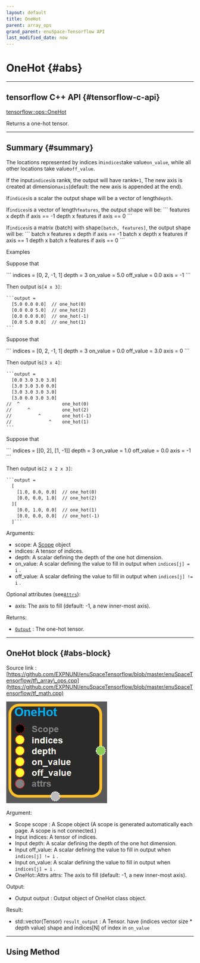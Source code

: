 ```yaml
--- 
layout: default 
title: OneHot 
parent: array_ops 
grand_parent: enuSpace-Tensorflow API 
last_modified_date: now 
--- 
```


# OneHot {#abs}

---

## tensorflow C++ API {#tensorflow-c-api}

[tensorflow::ops::OneHot](https://www.tensorflow.org/api_docs/cc/class/tensorflow/ops/one-hot.html)

Returns a one-hot tensor.

---

## Summary {#summary}

The locations represented by indices in`indices`take value`on_value`, while all other locations take value`off_value`.

If the input`indices`is rank`N`, the output will have rank`N+1`, The new axis is created at dimension`axis`\(default: the new axis is appended at the end\).

If`indices`is a scalar the output shape will be a vector of length`depth`.

If`indices`is a vector of length`features`, the output shape will be: \`\`\` features x depth if axis == -1 depth x features if axis == 0 \`\`\`

If`indices`is a matrix \(batch\) with shape`[batch, features]`, the output shape will be: \`\`\` batch x features x depth if axis == -1 batch x depth x features if axis == 1 depth x batch x features if axis == 0 \`\`\`

Examples

Suppose that

\`\`\` indices = \[0, 2, -1, 1\] depth = 3 on\_value = 5.0 off\_value = 0.0 axis = -1 \`\`\`

Then output is`[4 x 3]`:

    ```output =
      [5.0 0.0 0.0]  // one_hot(0)
      [0.0 0.0 5.0]  // one_hot(2)
      [0.0 0.0 0.0]  // one_hot(-1)
      [0.0 5.0 0.0]  // one_hot(1)
    ```

Suppose that

\`\`\` indices = \[0, 2, -1, 1\] depth = 3 on\_value = 0.0 off\_value = 3.0 axis = 0 \`\`\`

Then output is`[3 x 4]`:

    ```output =
      [0.0 3.0 3.0 3.0]
      [3.0 3.0 3.0 0.0]
      [3.0 3.0 3.0 3.0]
      [3.0 0.0 3.0 3.0]
    //  ^                one_hot(0)
    //      ^            one_hot(2)
    //          ^        one_hot(-1)
    //              ^    one_hot(1)
    ```

Suppose that

\`\`\` indices = \[\[0, 2\], \[1, -1\]\] depth = 3 on\_value = 1.0 off\_value = 0.0 axis = -1 \`\`\`

Then output is`[2 x 2 x 3]`:

    ```output =
      [
        [1.0, 0.0, 0.0]  // one_hot(0)
        [0.0, 0.0, 1.0]  // one_hot(2)
      ][
        [0.0, 1.0, 0.0]  // one_hot(1)
        [0.0, 0.0, 0.0]  // one_hot(-1)
      ]```

Arguments:

* scope: A [Scope](https://www.tensorflow.org/api_docs/cc/class/tensorflow/scope.html#classtensorflow_1_1_scope) object
* indices: A tensor of indices.
* depth: A scalar defining the depth of the one hot dimension.
* on\_value: A scalar defining the value to fill in output when `indices[j] = i` .
* off\_value: A scalar defining the value to fill in output when `indices[j] != i` .

Optional attributes \(see[`Attrs`](https://www.tensorflow.org/api_docs/cc/struct/tensorflow/ops/one-hot/attrs.html#structtensorflow_1_1ops_1_1_one_hot_1_1_attrs)\):

* axis: The axis to fill \(default: -1, a new inner-most axis\).

Returns:

* [`Output`](https://www.tensorflow.org/api_docs/cc/class/tensorflow/output.html#classtensorflow_1_1_output) : The one-hot tensor.

---

## OneHot block {#abs-block}

Source link :[https://github.com/EXPNUNI/enuSpaceTensorflow/blob/master/enuSpaceTensorflow/tf\_array\_ops.cpp](https://github.com/EXPNUNI/enuSpaceTensorflow/blob/master/enuSpaceTensorflow/tf_math.cpp)

![](../assets/array_ops/onehot1.png)

Argument:

* Scope scope : A Scope object \(A scope is generated automatically each page. A scope is not connected.\)
* Input indices: A tensor of indices.
* Input depth: A scalar defining the depth of the one hot dimension.
* Input off\_value: A scalar defining the value to fill in output when `indices[j] != i` .
* Input on\_value: A scalar defining the value to fill in output when `indices[j] = i` .
* OneHot::Attrs attrs: The axis to fill \(default: -1, a new inner-most axis\).

Output:

* Output output : Output object of OneHot class object.

Result:

* std::vector\(Tensor\) `result_output` : A Tensor. have \(indices vector size \* depth value\) shape and indices\[N\] of index in `on_value`

---

## Using Method



